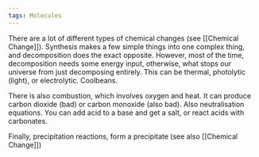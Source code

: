 ```yaml
---
tags: Molecules 
---
```


There are a lot of different types of chemical changes (see [[Chemical Change]]). Synthesis makes a few simple things into one complex thing, and decomposition does the exact opposite. However, most of the time, decomposition needs some energy input, otherwise, what stops our universe from just decomposing entirely. This can be thermal, photolytic (light), or electrolytic. Coolbeans.

There is also combustion, which involves oxygen and heat. It can produce carbon dioxide (bad) or carbon monoxide (also bad). Also neutralisation equations. You can add acid to a base and get a salt, or react acids with carbonates.

Finally, precipitation reactions, form a precipitate (see also [[Chemical Change]])
